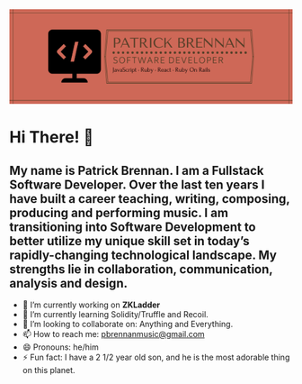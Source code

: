 <img src="public/logo.png" alt="logo" width="900px"/>

# Hi There! 👋

## My name is Patrick Brennan. I am a Fullstack Software Developer. Over the last ten years I have built a career teaching, writing, composing, producing and performing music. I am transitioning into Software Development to better utilize my unique skill set in today’s rapidly-changing technological landscape. My strengths lie in collaboration, communication, analysis and design.

- 🔭 I’m currently working on <b>ZKLadder</b>
- 🌱 I’m currently learning Solidity/Truffle and Recoil.
- 👯 I’m looking to collaborate on: Anything and Everything.
- 📫 How to reach me: pbrennanmusic@gmail.com
- 😄 Pronouns: he/him
- ⚡ Fun fact: I have a 2 1/2 year old son, and he is the most adorable thing on this planet.
